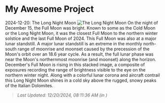 # My Awesome Project

<!-- APOD Start -->
2024-12-20: The Long Night Moon
![The Long Night Moon](https://apod.nasa.gov/apod/image/2412/CoronaLunareRevdgpicc1024.jpg)
On the night of December 15, the Full Moon was bright. Known to some as the Cold Moon or the Long Night Moon, it was the closest Full Moon to the northern winter solstice and the last Full Moon of 2024. This Full Moon was also at a major lunar standstill. A major lunar standstill is an extreme in the monthly north-south range of moonrise and moonset caused by the precession of the Moon's orbit over an 18.6 year cycle. As a result, the full lunar phase was near the Moon's northernmost moonrise (and moonset) along the horizon.  December's Full Moon is rising in this stacked image, a composite of exposures recording the range of brightness visible to the eye on the northern winter night. Along with a colorful lunar corona and aircraft contrail this Long Night Moon shines in a cold sky above the rugged, snowy peaks of the Italian Dolomites.
> _Last Updated: 12/20/2024, 08:11:36 AM (in )_
<!-- APOD End -->
